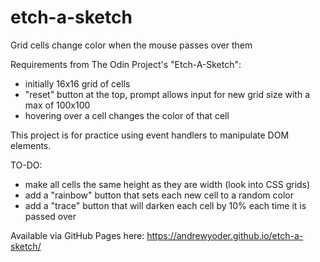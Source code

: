 # etch-a-sketch
Grid cells change color when the mouse passes over them

Requirements from The Odin Project's "Etch-A-Sketch":
  - initially 16x16 grid of cells
  - "reset" button at the top, prompt allows input for new
    grid size with a max of 100x100
  - hovering over a cell changes the color of that cell 

This project is for practice using event handlers to manipulate 
DOM elements.

TO-DO:
  - make all cells the same height as they are width (look into CSS grids)
  - add a "rainbow" button that sets each new cell to a random color
  - add a "trace" button that will darken each cell by 10% each time
    it is passed over

Available via GitHub Pages here: https://andrewyoder.github.io/etch-a-sketch/
